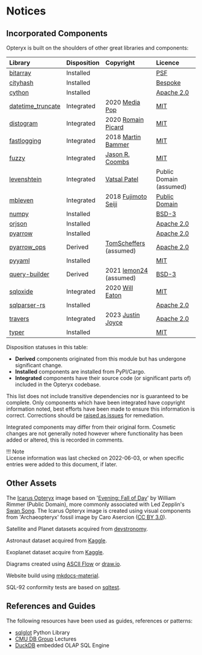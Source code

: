 # Notices

## Incorporated Components

Opteryx is built on the shoulders of other great libraries and components:

Library           | Disposition       | Copyright            | Licence   
:---------------- | :---------------- | :------------------- | :--------------- 
[bitarray](https://github.com/ilanschnell/bitarray)        | Installed   |  | [PSF](https://github.com/ilanschnell/bitarray/blob/master/LICENSE)  
[cityhash](https://github.com/escherba/python-cityhash)    | Installed   |  | [Bespoke](https://github.com/escherba/python-cityhash/blob/master/LICENSE)  
[cython](https://github.com/cython/cython)                 | Installed   |  | [Apache 2.0](https://github.com/cython/cython/blob/master/LICENSE.txt)
[datetime_truncate](https://github.com/mediapop/datetime_truncate) | Integrated | 2020 [Media Pop](https://github.com/mediapop) | [MIT](https://github.com/mediapop/datetime_truncate/blob/master/LICENSE)
[distogram](https://github.com/maki-nage/distogram)        | Integrated  | 2020 [Romain Picard](https://github.com/MainRo) | [MIT](https://github.com/maki-nage/distogram/blob/master/LICENSE.txt)
[fastlogging](https://github.com/brmmm3/fastlogging)       | Integrated  | 2018 [Martin Bammer](https://github.com/brmmm3) | [MIT](https://github.com/brmmm3/fastlogging/blob/master/LICENSE.txt)
[fuzzy](https://github.com/yougov/fuzzy)                   | Integrated  | [Jason R. Coombs](https://github.com/jaraco) | [MIT](https://github.com/yougov/fuzzy/blob/master/LICENSE)
[levenshtein](https://gist.github.com/vatsal220/6aefbc245216bc9f2da8556f42e1c89c#file-lev_dist-py) | Integrated | [Vatsal Patel](https://gist.github.com/vatsal220) | Public Domain (assumed)
[mbleven](https://github.com/fujimotos/mbleven)            | Integrated  | 2018 [Fujimoto Seiji](https://github.com/fujimotos) | [Public Domain](https://github.com/fujimotos/mbleven/blob/master/LICENSE)
[numpy](https://github.com/numpy/numpy)                    | Installed   |  | [BSD-3](https://github.com/numpy/numpy/blob/main/LICENSE.txt)
[orjson](https://github.com/ijl/orjson)                    | Installed   |  | [Apache 2.0](https://github.com/ijl/orjson/blob/master/LICENSE-APACHE)
[pyarrow](https://github.com/apache/arrow/)                | Installed   |  | [Apache 2.0](https://github.com/apache/arrow/blob/master/LICENSE.txt)
[pyarrow_ops](https://github.com/TomScheffers/pyarrow_ops) | Derived  | [TomScheffers](https://github.com/TomScheffers) (assumed) | [Apache 2.0](https://github.com/TomScheffers/pyarrow_ops/blob/main/LICENSE)
[pyyaml](https://pyyaml.org/)                              | Installed   |  | [MIT](https://github.com/yaml/pyyaml/blob/master/LICENSE)
[query-builder](https://death.andgravity.com/query-builder-how) | Derived | 2021 [lemon24](https://github.com/lemon24) (assumed) | [BSD-3](https://github.com/lemon24/reader/blob/15121f667a6f2e388f0072a3fcd715f533883899/LICENSE)
[sqloxide](https://github.com/wseaton/sqloxide)            | Integrated  | 2020 [Will Eaton](https://github.com/wseaton) | [MIT](https://github.com/wseaton/sqloxide/blob/master/LICENSE)
[sqlparser-rs](https://github.com/sqlparser-rs/sqlparser-rs) | Installed |  | [Apache 2.0](https://github.com/sqlparser-rs/sqlparser-rs/blob/main/LICENSE.TXT)
[travers](https://github.com/joocer/travers)               | Integrated  | 2023 [Justin Joyce](https://github.com/joocer)  | [Apache 2.0](https://github.com/joocer/travers/blob/main/LICENSE)
[typer](https://github.com/tiangolo/typer)                 | Installed   |   | [MIT](https://github.com/tiangolo/typer/blob/master/LICENSE)

Disposition statuses in this table:

- **Derived** components originated from this module but has undergone significant change.  
- **Installed** components are installed from PyPI/Cargo.  
- **Integrated** components have their source code (or significant parts of) included in the Opteryx codebase.  

This list does not include transitive dependencies nor is guaranteed to be complete. Only components which have been integrated have copyright information noted, best efforts have been made to ensure this information is correct. Corrections should be [raised as issues](https://github.com/mabel-dev/opteryx/issues/new?assignees=joocer&labels=Bug+%F0%9F%AA%B2&template=bug_report.md&title=%F0%9F%AA%B2) for remediation. 

Integrated components may differ from their original form. Cosmetic changes are not generally noted however where functionality has been added or altered, this is recorded in comments. 

!!! Note   
    License information was last checked on 2022-06-03, or when specific entries were added to this document, if later.

## Other Assets

The [Icarus Opteryx](../../icarus-opteryx.png) image based on '[Evening: Fall of Day](https://collections.mfa.org/objects/30905)' by William Rimmer (Public Domain), more commonly associated with Led Zepplin's [Swan Song](https://en.wikipedia.org/wiki/Swan_Song_Records). The Icarus Opteryx image is created using visual components from 'Archaeopteryx' fossil image by Caro Asercion ([CC BY 3.0](https://github.com/game-icons/icons/blob/master/license.txt)).

Satellite and Planet datasets acquired from [devstronomy](https://github.com/devstronomy/nasa-data-scraper/tree/f610e541a053f05e26573570604aed50b358cc43/data/json).

Astronaut dataset acquired from [Kaggle](https://www.kaggle.com/nasa/astronaut-yearbook).

Exoplanet dataset acquire from [Kaggle](https://www.kaggle.com/datasets/nasa/kepler-exoplanet-search-results).

Diagrams created using [ASCII Flow](https://asciiflow.com/) or [draw.io](https://github.com/jgraph/drawio).

Website build using [mkdocs-material](https://github.com/squidfunk/mkdocs-material).

SQL-92 conformity tests are based on [sqltest](https://github.com/elliotchance/sqltest).

## References and Guides

The following resources have been used as guides, references or patterns:

- [sqlglot](https://github.com/tobymao/sqlglot) Python Library
- [CMU DB Group](https://www.youtube.com/c/CMUDatabaseGroup) Lectures
- [DuckDB](https://duckdb.org/) embedded OLAP SQL Engine